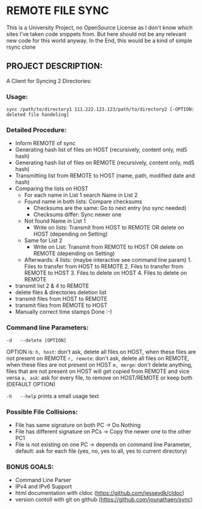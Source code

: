 
REMOTE FILE SYNC
======================
This is a University Project, no OpenSource License as I don't know which sites I've taken code snippets from. But here should not be any relevant new code for this world anyway.
In the End, this would be a kind of simple rsync clone


PROJECT DESCRIPTION:
------------------------
A Client for Syncing 2 Directories:

### Usage: ###
`sync /path/to/directory1 111.222.123.123/path/to/directory2 [-OPTION: deleted file handeling]`

### Detailed Procedure: ###
- Inform REMOTE of sync
- Generating hash list of files on HOST (recursively, content only, md5 hash)
- Generating hash list of files on REMOTE (recursively, content only, md5 hash)
- Transmitting list from REMOTE to HOST (name, path, modified date and hash)
- Comparing the lists on HOST 
  - For each name in List 1 search Name in List 2
  - Found name in both lists: Compare checksums
    - Checksums are the same: Go to next entry (no sync needed)
    - Checksums differ: Sync newer one
  - Not found Name in List 1
    - Write on lists: Transmit from HOST to REMOTE OR delete on HOST (depending on Setting)
  - Same for List 2 
    - Write on List: Transmit from REMOTE to HOST OR delete on REMOTE (depending on Setting)
  - Afterwards: 4 lists: (maybe interactive see command line param)
            1. Files to transfer from HOST to REMOTE
            2. Files to transfer from REMOTE to HOST
            3. Files to delete on HOST
            4. Files to delete on REMOTE
- transmit list 2 & 4 to REMOTE
- delete files & directories deletion list
- transmit files from HOST to REMOTE
- transmit files from REMOTE to HOST
- Manually correct time stamps
Done :-)

### Command line Parameters: ###
  `-d   --delete [OPTION]`

  OPTION is:
  `h, host`: 
    don't ask, delete all files on HOST, when these files are not present on REMOTE
  `r, remote`: 
    don't ask, delete all files on REMOTE, when these files are not present on HOST
  `m, merge`: 
    don't delete anything, files that are not present on HOST will get copied from REMOTE and vice versa
  `a, ask`:
    ask for every file, to remove on HOST/REMOTE or keep both (DEFAULT OPTION)
    
  `-h   --help`
  prints a small usage text

### Possible File Collisions: ###
* File has same signature on both PC
  -> Do Nothing 
* File has different signature on PCs
  -> Copy the newer one to the other PC1 
* File is not existing on one PC
  -> depends on command line Parameter, default: ask for each file (yes, no, yes to all, yes to current directory)


### BONUS GOALS: ###
- Command Line Parser
- IPv4 and IPv6 Support
- html documentation with cldoc (https://github.com/jessevdk/cldoc)
- version contoll with git on github (https://github.com/jounathaen/sync)
